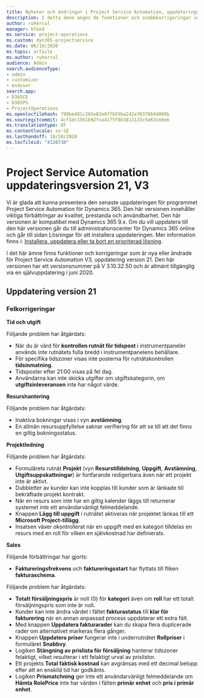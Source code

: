 ```yaml
---
title: Nyheter och ändringar i Project Service Automation, uppdateringsversion 21, version 3
description: I detta ämne anges de funktioner och snabbkorrigeringar som finns tillgängliga i Project Service Automation, uppdateringsversion 21, V3.
author: ruhercul
manager: kfend
ms.service: project-operations
ms.custom: dyn365-projectservice
ms.date: 06/19/2020
ms.topic: article
ms.author: ruhercul
audience: Admin
search.audienceType:
- admin
- customizer
- enduser
search.app:
- D365CE
- D365PS
- ProjectOperations
ms.openlocfilehash: 799be481c365e82e8ffb59ba242e30378644008b
ms.sourcegitcommit: 4cf1dc1561b92fca4175f0b3813133c5e63ce8e6
ms.translationtype: HT
ms.contentlocale: sv-SE
ms.lasthandoff: 10/28/2020
ms.locfileid: "4126730"
---
```

# <a name="project-service-automation-update-release-21-v3"></a>Project Service Automation uppdateringsversion 21, V3

Vi är glada att kunna presentera den senaste uppdateringen för programmet Project Service Automation för Dynamics 365. Den här versionen innehåller viktiga förbättringar av kvalitet, prestanda och användbarhet. Den här versionen är kompatibel med Dynamics 365 9.x. Om du vill uppdatera till den här versionen går du till administrationscenter för Dynamics 365 online och går till sidan Lösningar för att installera uppdateringen. Mer information finns i: [Installera, uppdatera eller ta bort en prioriterad lösning](https://docs.microsoft.com/power-platform/admin/install-remove-preferred-solution).

I det här ämne finns funktioner och korrigeringar som är nya eller ändrade för Project Service Automation V3, uppdatering version 21. Den här versionen har ett versionsnummer på V 3.10.32.50 och är allmänt tillgänglig via en självuppdatering i juni 2020.

## <a name="update-release-21"></a>Uppdatering version 21

### <a name="bug-fixes"></a>Felkorrigeringar

**Tid och utgift**

Följande problem har åtgärdats:

- När du är värd för **kontrollen rutnät för tidspost** i instrumentpaneler används inte rutnätets fulla bredd i instrumentpanelens behållare.
- För specifika tidszoner visas inte posterna för rutnätskontrollen **tidsinmatning**.
- Tidsposter efter 21:00 visas på fel dag.
- Användarna kan inte skicka utgifter om utgiftskategorin, om **utgiftsinleveransen** inte har något värde.

**Resurshantering**

Följande problem har åtgärdats:

- Inaktiva bokningar visas i vyn **avstämning**.
- En allmän resursuppfyllelse saknar verifiering för att se till att det finns en giltig bokningsstatus.

**Projektledning**

Följande problem har åtgärdats:

- Formulärets rutnät **Projekt** (vyn **Resurstilldelning**, **Uppgift**, **Avstämning**, **Utgiftsuppskattningar**) är fortfarande redigerbara även när ett projekt inte är aktivt.
- Dubbletter av kunder kan inte kopplas till kunder som är länkade till bekräftade projekt kontrakt.
- När en resurs som inte har en giltig kalender läggs till returnerar systemet inte ett användarvänligt felmeddelande.
- Knappen **Lägg till uppgift** i rutnätet aktiveras när projektet länkas till ett **Microsoft Project-tillägg**.
- Insatsen växer okontrollerat när en uppgift med en kategori tilldelas en resurs med en roll för vilken en självkostnad har definierats.

**Sales**

Följande förbättringar har gjorts:

- **Faktureringsfrekvens** och **faktureringsstart** har flyttats till fliken **fakturaschema**.

Följande problem har åtgärdats:

- **Totalt försäljningspris** är noll (0) för **kategori** även om **roll** har ett totalt försäljningspris som inte är noll.
- Kunder kan inte ändra värdet i fältet **fakturastatus** till **klar för fakturering** när en annan anpassad process uppdaterar ett extra fält.
- Med knappen **Uppdatera fakturarader** kan du skapa flera duplicerade rader om alternativet markeras flera gånger.
- Knappen **Uppdatera priser** fungerar inte i underrutnätet **Rollpriser** i formuläret **Snabbvy**.
- Logiken **Stängning av prislista för försäljning** hanterar tidszoner felaktigt, vilket resulterar i ett felaktigt urval av prislistor.
- Ett projekts **Total faktisk kostnad** kan avgränsas med ett decimal belopp efter att en enskild tid har godkänts.
- Logiken **Prismatchning** ger inte ett användarvänligt felmeddelande om **Hämta RolePrice** inte har värden i fälten **primär enhet** och **pris i primär enhet**.
